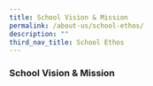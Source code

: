 ```yaml
---
title: School Vision & Mission
permalink: /about-us/school-ethos/
description: ""
third_nav_title: School Ethos
---
```


### School Vision & Mission
